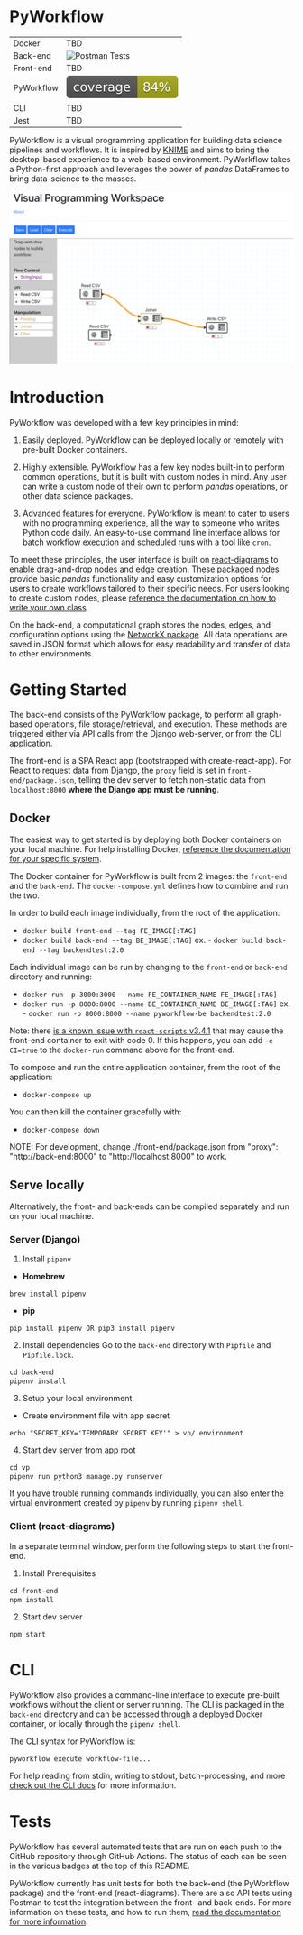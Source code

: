 # PyWorkflow
|            |        |
|------------|--------|
| Docker     | TBD    |
| Back-end   | ![Postman Tests](https://github.com/matthew-t-smith/visual-programming/workflows/Postman%20Tests/badge.svg) |
| Front-end  | TBD |
| PyWorkflow | ![Code Coverage](./docs/media/pyworkflow_coverage.svg) |
| CLI        | TBD |
| Jest       | TBD |  

PyWorkflow is a visual programming application for building data science
pipelines and workflows. It is inspired by [KNIME](https://www.knime.com)
and aims to bring the desktop-based experience to a web-based environment.
PyWorkflow takes a Python-first approach and leverages the power of *pandas*
DataFrames to bring data-science to the masses.

![Pyworkflow UI](./docs/media/pyworkflow-ui.png)

# Introduction
PyWorkflow was developed with a few key principles in mind:

1) Easily deployed. PyWorkflow can be deployed locally or remotely with pre-built
Docker containers.

2) Highly extensible. PyWorkflow has a few key nodes built-in to perform common
operations, but it is built with custom nodes in mind. Any user can write a 
custom node of their own to perform *pandas* operations, or other data science
packages. 

3) Advanced features for everyone. PyWorkflow is meant to cater to users with
no programming experience, all the way to someone who writes Python code daily.
An easy-to-use command line interface allows for batch workflow execution and
scheduled runs with a tool like `cron`.

To meet these principles, the user interface is built on
[react-diagrams](https://github.com/projectstorm/react-diagrams)
to enable drag-and-drop nodes and edge creation. These packaged nodes provide
basic *pandas* functionality and easy customization options for users to create
workflows tailored to their specific needs. For users looking to create custom
nodes, please [reference the documentation on how to write your own class](docs/custom_nodes.md). 

On the back-end, a computational graph stores the nodes, edges, and
configuration options using the [NetworkX package](https://networkx.github.io).
All data operations are saved in JSON format which allows for easy readability
and transfer of data to other environments.  

# Getting Started
The back-end consists of the PyWorkflow package, to perform all graph-based
operations, file storage/retrieval, and execution. These methods are triggered
either via API calls from the Django web-server, or from the CLI application.

The front-end is a SPA React app (bootstrapped with create-react-app). For React
to request data from Django, the `proxy` field is set in `front-end/package.json`,
telling the dev server to fetch non-static data from `localhost:8000` **where
the Django app must be running**.

## Docker

The easiest way to get started is by deploying both Docker containers on your
local machine. For help installing Docker, [reference the documentation for your
specific system](https://docs.docker.com/get-docker/).

The Docker container for PyWorkflow is built from 2 images: the `front-end` and
the `back-end`. The `docker-compose.yml` defines how to combine and run the two.

In order to build each image individually, from the root of the application:
- `docker build front-end --tag FE_IMAGE[:TAG]`
- `docker build back-end --tag BE_IMAGE[:TAG]`
  ex. - `docker build back-end --tag backendtest:2.0`

Each individual image can be run by changing to the `front-end` or `back-end` directory and running:
- `docker run -p 3000:3000 --name FE_CONTAINER_NAME FE_IMAGE[:TAG]`
- `docker run -p 8000:8000 --name BE_CONTAINER_NAME BE_IMAGE[:TAG]`
  ex. - `docker run -p 8000:8000 --name pyworkflow-be backendtest:2.0`

Note: there [is a known issue with `react-scripts` v3.4.1](https://github.com/facebook/create-react-app/issues/8688)
that may cause the front-end container to exit with code 0. If this happens,
you can add `-e CI=true` to the `docker-run` command above for the front-end.

To compose and run the entire application container, from the root of the application:
- `docker-compose up`

You can then kill the container gracefully with:
- `docker-compose down`

NOTE: For development, change ./front-end/package.json from "proxy": "http://back-end:8000" to "http://localhost:8000" to work.


## Serve locally

Alternatively, the front- and back-ends can be compiled separately and run on
your local machine. 

### Server (Django)

1. Install `pipenv`

- **Homebrew**
       
```
brew install pipenv
```
       
- **pip**
    
```
pip install pipenv OR pip3 install pipenv
```        
2. Install dependencies
Go to the `back-end` directory with `Pipfile` and `Pipfile.lock`.
```
cd back-end
pipenv install
```
3. Setup your local environment

- Create environment file with app secret 
```
echo "SECRET_KEY='TEMPORARY SECRET KEY'" > vp/.environment
```

4. Start dev server from app root
```
cd vp
pipenv run python3 manage.py runserver
```
    
If you have trouble running commands individually, you can also enter the
virtual environment created by `pipenv` by running `pipenv shell`.

### Client (react-diagrams)
In a separate terminal window, perform the following steps to start the
front-end.

1. Install Prerequisites
```
cd front-end
npm install
```
2. Start dev server
```
npm start
```

# CLI
PyWorkflow also provides a command-line interface to execute pre-built workflows
without the client or server running. The CLI is packaged in the `back-end`
directory and can be accessed through a deployed Docker container, or locally
through the `pipenv shell`. 

The CLI syntax for PyWorkflow is:
```
pyworkflow execute workflow-file...
```

For help reading from stdin, writing to stdout, batch-processing, and more
[check out the CLI docs](docs/cli.md) for more information.

# Tests
PyWorkflow has several automated tests that are run on each push to the GitHub
repository through GitHub Actions. The status of each can be seen in the various
badges at the top of this README.

PyWorkflow currently has unit tests for both the back-end (the PyWorkflow
package) and the front-end (react-diagrams). There are also API tests
using Postman to test the integration between the front- and back-ends. For more
information on these tests, and how to run them, [read the documentation for more
information](docs/tests.md). 
